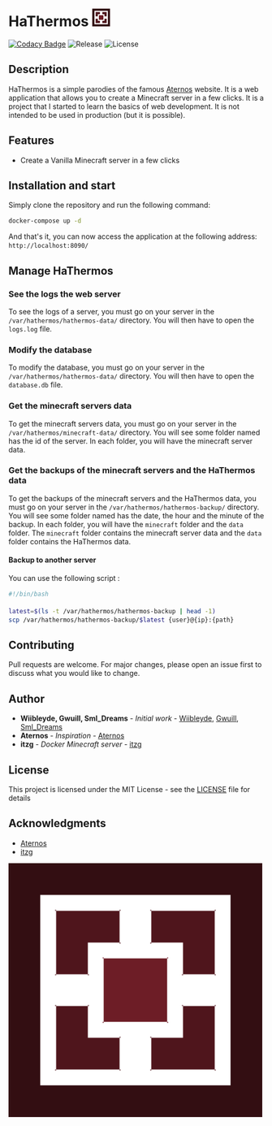 # HaThermos <img src="./static/assets/HaThermos.png" width="35"></img>

[![Codacy Badge](https://app.codacy.com/project/badge/Grade/4af34b6cf53e414b92851d98d49566b1)](https://app.codacy.com/gh/Wiibleyde/HaThermos/dashboard?utm_source=gh&utm_medium=referral&utm_content=&utm_campaign=Badge_grade) ![Release](https://img.shields.io/github/v/release/Wiibleyde/HaThermos) ![License](https://img.shields.io/github/license/Wiibleyde/HaThermos)

## Description

HaThermos is a simple parodies of the famous [Aternos](https://aternos.org/) website. It is a web application that allows you to create a Minecraft server in a few clicks. It is a project that I started to learn the basics of web development. It is not intended to be used in production (but it is possible).

## Features

-   Create a Vanilla Minecraft server in a few clicks

## Installation and start

Simply clone the repository and run the following command:

```bash
docker-compose up -d
```

And that's it, you can now access the application at the following address: `http://localhost:8090/`

## Manage HaThermos

### See the logs the web server

To see the logs of a server, you must go on your server in the `/var/hathermos/hathermos-data/` directory. You will then have to open the `logs.log` file.

### Modify the database 

To modify the database, you must go on your server in the `/var/hathermos/hathermos-data/` directory. You will then have to open the `database.db` file.

### Get the minecraft servers data

To get the minecraft servers data, you must go on your server in the `/var/hathermos/minecraft-data/` directory. You will see some folder named has the id of the server. In each folder, you will have the minecraft server data.

### Get the backups of the minecraft servers and the HaThermos data

To get the backups of the minecraft servers and the HaThermos data, you must go on your server in the `/var/hathermos/hathermos-backup/` directory. You will see some folder named has the date, the hour and the minute of the backup. In each folder, you will have the `minecraft` folder and the `data` folder. The `minecraft` folder contains the minecraft server data and the `data` folder contains the HaThermos data.

#### **Backup to another server**

You can use the following script :
    
```bash
#!/bin/bash

latest=$(ls -t /var/hathermos/hathermos-backup | head -1)
scp /var/hathermos/hathermos-backup/$latest {user}@{ip}:{path}
```

## Contributing

Pull requests are welcome. For major changes, please open an issue first to discuss what you would like to change.

## Author

-   **Wiibleyde, Gwuill, Sml_Dreams** - _Initial work_ - [Wiibleyde](https://github.com/wiibleyde), [Gwuill](https://github.com/Gwuill33), [Sml_Dreams](https://github.com/SmlDreams)
-   **Aternos** - _Inspiration_ - [Aternos](https://aternos.org/)
-   **itzg** - _Docker Minecraft server_ - [itzg](https://github.com/itzg/docker-minecraft-server)

## License

This project is licensed under the MIT License - see the [LICENSE](LICENSE) file for details

## Acknowledgments

-   [Aternos](https://aternos.org/)
-   [itzg](https://github.com/itzg/docker-minecraft-server)

<img src="./static/assets/HaThermos.png" width="500"></img>